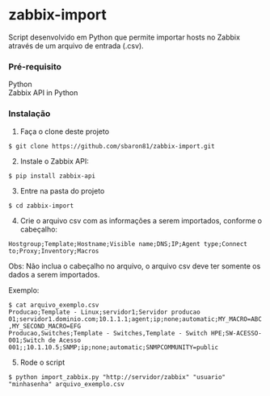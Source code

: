 zabbix-import
=============

Script desenvolvido em Python que permite importar hosts no Zabbix através de um arquivo de entrada (.csv).

### Pré-requisito

Python  
Zabbix API in Python


### Instalação

1. Faça o clone deste projeto 

`$ git clone https://github.com/sbaron81/zabbix-import.git`

2. Instale o Zabbix API: 

`$ pip install zabbix-api`

3. Entre na pasta do projeto

`$ cd zabbix-import`

4. Crie o arquivo csv com as informações a serem importados, conforme o cabeçalho:

`Hostgroup;Template;Hostname;Visible name;DNS;IP;Agent type;Connect to;Proxy;Inventory;Macros`

Obs: Não inclua o cabeçalho no arquivo, o arquivo csv deve ter somente os dados a serem importados.

Exemplo:

`$ cat arquivo_exemplo.csv`  
`Producao;Template - Linux;servidor1;Servidor producao 01;servidor1.dominio.com;10.1.1.1;agent;ip;none;automatic;MY_MACRO=ABC,MY_SECOND_MACRO=EFG`  
`Producao,Switches;Template - Switches,Template - Switch HPE;SW-ACESSO-001;Switch de Acesso 001;;10.1.10.5;SNMP;ip;none;automatic;SNMPCOMMUNITY=public`

5. Rode o script 

`$ python import_zabbix.py "http://servidor/zabbix" "usuario" "minhasenha" arquivo_exemplo.csv`

